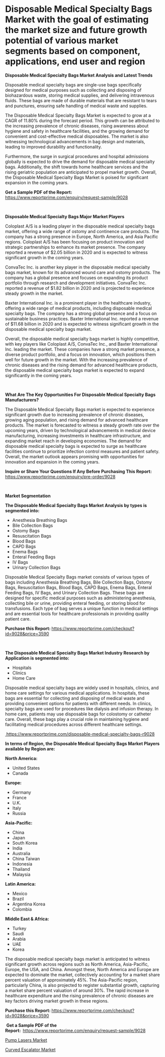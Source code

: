 <p><h1>Disposable Medical Specialty Bags Market with the goal of estimating the market size and future growth potential of various market segments based on component, applications, end user and region</h1></p><p><strong>Disposable Medical Specialty Bags Market Analysis and Latest Trends</strong></p>
<p><p>Disposable medical specialty bags are single-use bags specifically designed for medical purposes such as collecting and disposing of biohazardous waste, storing medical supplies, and delivering intravenous fluids. These bags are made of durable materials that are resistant to tears and punctures, ensuring safe handling of medical waste and supplies.</p><p>The Disposable Medical Specialty Bags Market is expected to grow at a CAGR of 11.80% during the forecast period. This growth can be attributed to the increasing prevalence of chronic diseases, rising awareness about hygiene and safety in healthcare facilities, and the growing demand for convenient and cost-effective medical disposables. The market is also witnessing technological advancements in bag design and materials, leading to improved durability and functionality.</p><p>Furthermore, the surge in surgical procedures and hospital admissions globally is expected to drive the demand for disposable medical specialty bags. Additionally, the shift towards home healthcare services and the rising geriatric population are anticipated to propel market growth. Overall, the Disposable Medical Specialty Bags Market is poised for significant expansion in the coming years.</p></p>
<p><strong>Get a Sample PDF of the Report:&nbsp;</strong> <a href="https://www.reportprime.com/enquiry/request-sample/9028">https://www.reportprime.com/enquiry/request-sample/9028</a></p>
<p>&nbsp;</p>
<p><strong>Disposable Medical Specialty Bags Major Market Players</strong></p>
<p><p>Coloplast A/S is a leading player in the disposable medical specialty bags market, offering a wide range of ostomy and continence care products. The company has a strong presence in Europe, North America, and Asia Pacific regions. Coloplast A/S has been focusing on product innovation and strategic partnerships to enhance its market presence. The company reported a revenue of $2.05 billion in 2020 and is expected to witness significant growth in the coming years.</p><p>ConvaTec Inc. is another key player in the disposable medical specialty bags market, known for its advanced wound care and ostomy products. The company has a global presence and focuses on expanding its product portfolio through research and development initiatives. ConvaTec Inc. reported a revenue of $1.82 billion in 2020 and is projected to experience steady growth in the market.</p><p>Baxter International Inc. is a prominent player in the healthcare industry, offering a wide range of medical products, including disposable medical specialty bags. The company has a strong global presence and a focus on sustainable business practices. Baxter International Inc. reported a revenue of $11.68 billion in 2020 and is expected to witness significant growth in the disposable medical specialty bags market.</p><p>Overall, the disposable medical specialty bags market is highly competitive, with key players like Coloplast A/S, ConvaTec Inc., and Baxter International Inc. leading the market. These companies have a strong market presence, a diverse product portfolio, and a focus on innovation, which positions them well for future growth in the market. With the increasing prevalence of chronic diseases and the rising demand for advanced healthcare products, the disposable medical specialty bags market is expected to expand significantly in the coming years.</p></p>
<p>&nbsp;</p>
<p><strong>What Are The Key Opportunities For Disposable Medical Specialty Bags Manufacturers?</strong></p>
<p><p>The Disposable Medical Specialty Bags market is expected to experience significant growth due to increasing prevalence of chronic diseases, growing aging population, and rising demand for advanced healthcare products. The market is forecasted to witness a steady growth rate over the upcoming years, driven by technological advancements in medical device manufacturing, increasing investments in healthcare infrastructure, and expanding market reach in developing economies. The demand for disposable medical specialty bags is expected to surge as healthcare facilities continue to prioritize infection control measures and patient safety. Overall, the market outlook appears promising with opportunities for innovation and expansion in the coming years.</p></p>
<p><strong>Inquire or Share Your Questions If Any Before Purchasing This Report:</strong> <a href="https://www.reportprime.com/enquiry/pre-order/9028">https://www.reportprime.com/enquiry/pre-order/9028</a></p>
<p>&nbsp;</p>
<p><strong>Market Segmentation</strong></p>
<p><strong>The Disposable Medical Specialty Bags Market Analysis by types is segmented into:</strong></p>
<p><ul><li>Anesthesia Breathing Bags</li><li>Bile Collection Bags</li><li>Ostomy Bags</li><li>Resuscitation Bags</li><li>Blood Bags</li><li>CAPD Bags</li><li>Enema Bags</li><li>Enteral Feeding Bags</li><li>IV Bags</li><li>Urinary Collection Bags</li></ul></p>
<p><p>Disposable Medical Specialty Bags market consists of various types of bags including Anesthesia Breathing Bags, Bile Collection Bags, Ostomy Bags, Resuscitation Bags, Blood Bags, CAPD Bags, Enema Bags, Enteral Feeding Bags, IV Bags, and Urinary Collection Bags. These bags are designed for specific medical purposes such as administering anesthesia, collecting bile or urine, providing enteral feeding, or storing blood for transfusions. Each type of bag serves a unique function in medical settings and are essential tools for healthcare professionals in providing quality patient care.</p></p>
<p><strong>Purchase this Report:&nbsp;</strong><a href="https://www.reportprime.com/checkout?id=9028&price=3590">https://www.reportprime.com/checkout?id=9028&price=3590</a></p>
<p>&nbsp;</p>
<p><strong>The Disposable Medical Specialty Bags Market Industry Research by Application is segmented into:</strong></p>
<p><ul><li>Hospitals</li><li>Clinics</li><li>Home Care</li></ul></p>
<p><p>Disposable medical specialty bags are widely used in hospitals, clinics, and home care settings for various medical applications. In hospitals, these bags are essential for collecting and disposing of medical waste and providing convenient options for patients with different needs. In clinics, specialty bags are used for procedures like dialysis and infusion therapy. In home care, patients may use disposable bags for colostomy or catheter care. Overall, these bags play a crucial role in maintaining hygiene and facilitating medical procedures across different healthcare settings.</p></p>
<p><a href="https://www.reportprime.com/disposable-medical-specialty-bags-r9028">&nbsp;https://www.reportprime.com/disposable-medical-specialty-bags-r9028</a></p>
<p><strong>In terms of Region, the Disposable Medical Specialty Bags Market Players available by Region are:</strong></p>
<p>
    <p> <strong> North America: </strong>
        <ul>
            <li>United States</li>
            <li>Canada</li>
        </ul>
        </p> 
    <p> <strong> Europe: </strong>
        <ul>
            <li>Germany</li>
            <li>France</li>
            <li>U.K.</li>
            <li>Italy</li>
            <li>Russia</li>
        </ul>
        </p> 
    <p> <strong> Asia-Pacific: </strong>
        <ul>
            <li>China</li>
            <li>Japan</li>
            <li>South Korea</li>
            <li>India</li>
            <li>Australia</li>
            <li>China Taiwan</li>
            <li>Indonesia</li>
            <li>Thailand</li>
            <li>Malaysia</li>
        </ul>
        </p> 
    <p> <strong> Latin America: </strong>
        <ul>
            <li>Mexico</li>
            <li>Brazil</li>
            <li>Argentina Korea</li>
            <li>Colombia</li>
        </ul>
        </p> 
    <p> <strong> Middle East & Africa: </strong>
        <ul>
            <li>Turkey</li>
            <li>Saudi</li>
            <li>Arabia</li>
            <li>UAE</li>
            <li>Korea</li>
        </ul>
    </p>
    </p>
<p><p>The disposable medical specialty bags market is anticipated to witness significant growth across regions such as North America, Asia-Pacific, Europe, the USA, and China. Amongst these, North America and Europe are expected to dominate the market, collectively accounting for a market share percent valuation of approximately 45%. The Asia-Pacific region, particularly China, is also projected to register substantial growth, capturing a market share percent valuation of around 30%. The rapid increase in healthcare expenditure and the rising prevalence of chronic diseases are key factors driving market growth in these regions.</p></p>
<p><strong>Purchase this Report: </strong><a href="https://www.reportprime.com/checkout?id=9028&price=3590">https://www.reportprime.com/checkout?id=9028&price=3590</a></p>
<p>&nbsp;<strong>Get a Sample PDF of the Report:&nbsp;&nbsp;</strong><a href="https://www.reportprime.com/enquiry/request-sample/9028">https://www.reportprime.com/enquiry/request-sample/9028</a></p>
<p><strong></strong></p>
<p><p><a href="https://woozy-pyroraptor-a1f.notion.site/Pump-Lasers-Market-Furnishes-Information-on-Market-Share-Market-Trends-and-Market-Growth-d7cdc9e8517543218c2a962048803d28">Pump Lasers Market</a></p><p><a href="https://view.publitas.com/reportprime-1/curved-escalator-market-size-and-market-trends-complete-industry-overview-2024-to-2031/">Curved Escalator Market</a></p></p>